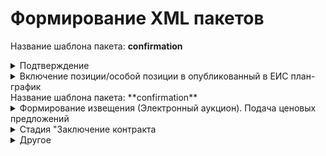# Формирование XML пакетов 
Название шаблона пакета: **confirmation**

<details>
<summary>Подтверждение</summary><br>

Название шаблона пакета: **confirmation**

    <ns:id> - 36 символов
    <ns:loadId> - 8 цифр
    <ns:refId> - текст <ns:id> исходящего файла
    </details>

</details>





<details><summary>Включение позиции/особой позиции в опубликованный в ЕИС план-график</summary>

Общая информация

    <ns:id> - 8 цифр
    <ns:externalId> - текст <ns:externalId> исходящего файла   
    <ns:planNumber> - текст <ns:planNumber> исходящего файла
    <ns:versionNumber> - текст <ns:versionNumber> исходящего файла
    <ns:confirmDate> - текст <ns:confirmDate> исходящего файла

Если **обычная позиция** плана-графика

    <ns:positions><ns:position>
        <ns:commonInfo><ns:positionNumber> - 24 чмсла
        <ns:commonInfo><ns:extNumber> - текст <ns:extNumber> исходящего файла
        <ns:commonInfo><ns:IKZ> - текст <ns:IKZ> исходящего файла, если НЕТ: 36 цифр
        <ns:commonInfo><ns:publishYear> - текст <ns:publishYear> исходящего файла
        <ns:commonInfo><ns:IKU> - текст <ns:IKU> исходящего файла, если НЕТ: 20 цифр
        <ns:commonInfo><ns:purchaseNumber> - текст <ns:purchaseNumber> исходящего файла

Если **особая позиция** плана-графика

    <ns:specialPurchasePositions><ns:specialPurchasePosition>
        <ns:positionNumber> - случайное целое число (24)
        <ns:extNumber> - текст <ns:extNumber> исходящего файла
        <ns:IKZ> - текст <ns:IKZ> исходящего файла, если НЕТ: 36 цифр
        <ns:publishYear> - текст <ns:publishYear> исходящего файла
        <ns:IKU> - текст <ns:IKU> исходящего файла, если НЕТ: 20 цифр
        <ns:purchaseNumber> - текст <ns:purchaseNumber> исходящего файла

__Фактический результат:__

</details>
Название шаблона пакета: **confirmation**

<details><summary>Формирование извещения (Электронный аукцион). Подача ценовых предложений</summary>

Исходящий файл: 2.xml (должен соответствовать схеме fcsIntegration.xsd)  
Входящий файл: 1427epNotificationEF2020_0372200000923000013_31563898.xml (должен соответствовать схеме fcsExport.xsd)

    Действия с тегами во входящем файле:

    Атрибуты "schemeVersion" тегов <ns2:epNotificationEF2020> входящего файла и <main:data> исходящего файл должны быть одинаковые

    <ns9:id> - последние 4 цифры текста тега меняем на 4 случайные цифры
    <ns9:externalId> - текст тега меняем на текст тега <externalId> исходящего файла   
    <ns9:purchaseNumber>[первый тег сначала] - последние 4 цифры текста тега меняем на 4 случайные цифры
    <ns9:docNumber> - последние 4 цифры текста тега меняем на 4 случайные цифры
    <ns9:plannedPublishDate> - текст тега меняем на текущую дату в исходном формате
    <ns9:publishDTInEIS> - текст тега меняем на текущую дату в исходном формате
    <ns9:purchaseObjectInfo> - текст тега меняем на текст тега <purchaseObjectInfo> исходящего файла  
    <ns3:docDate> - текст тега меняем на текущую дату в исходном формате
    <ns3:docDate> - текст тега меняем на текущую дату в исходном формате
    <ns9:endDT> - текст тега меняем на текст тега <endDT> исходящего файла 
    <ns9:summarizingDate> - текст тега меняем на текст тега <summarizingDate> исходящего файла 
    <ns9:sid> - последние 4 цифры текста тега меняем на 4 случайные цифры
    <ns9:externalSid> - текст тега меняем на текст тега <externalSid> исходящего файла 

    После внесения изменений входящий файл необходимо сохранить и отправить*!

### Ожидаемый результат: ###


Извещение находится в реестре: Определение поставщика -> Извещения о размещении -> В работе  
Статус позиции: "Ожидание публикации" -> "Подача ценовых предложений"
</details>

<details><summary>Стадия "Заключение контракта</summary>

Исходящий файл: 2.xml (должен соответствовать схеме fcsIntegration.xsd)  
Входящий файл: 1051epProtocolEF2020Final_0372200280322000019_37810684.xml (должен соответствовать схеме fcsExport.xsd)

    Действия с тегами во входящем файле:

    Атрибуты "schemeVersion" тегов <data> входящего файла и <main:data> исходящего файл должны быть одинаковые

    <ns9:id> - последние 4 цифры текста тега меняем на 4 случайные цифры
    <ns9:externalId> - текст тега меняем на текст тега <externalId> исходящего файла   
    <ns9:purchaseNumber> - текст тега меняем на текст тега <<ns9:purchaseNumber> входящего файла на стадии 2
    <ns9:publishDTInEIS> - текст тега меняем на текущую дату в исходном формате
    <ns9:publishDTInETP> - текст тега меняем на текущую дату в исходном формате
    <ns9:procedureDT> - текст тега меняем на текущую дату в исходном формате
    <ns9:signDT> - текст тега меняем на текущую дату в исходном формате
    <ns3:docDate> - текст тега меняем на текущую дату в исходном формате
    <ns3:docDate> - текст тега меняем на текущую дату в исходном формате

    После внесения изменений входящий файл необходимо сохранить и отправить*!

### Ожидаемый результат: ###



Контракт находится в реестре: Исполнение -> Регистрация контрактов -> Контракты на этапе заключения  
Статус позиции: "Подача ценовых предложений" -> "Заключение контракта"

</details>

<details><summary>Другое</summary>
# Исполнение контракта #

## 1. Стадия "Ожидание публикации (контракт)" ##

Исходящий файл: 3.xml (должен соответствовать схеме fcsIntegration.xsd)  
Входящий файл: 5975222_oosconfirm_xml.xml >!(должен соответствовать схеме fcsIntegration.xsd)

    Действия с тегами во входящем файле:

    Атрибуты "schemeVersion" тегов <data> входящего файла и <ext:data> исходящего файл должны быть одинаковые

    <id> - последние 4 цифры текста тега меняем на 4 случайные цифры
    <createDateTime> - текст тега меняем на текущую дату в исходном формате
    <ns2:loadId> - последние 4 цифры текста тега меняем на 4 случайные цифры
    <ns2:refId> - текст тега меняем на текст тега <ext:id> исходящего файла

    После внесения изменений входящий файл необходимо сохранить и отправить*!

### Ожидаемый результат: ###

Контракт находится в реестре: Исполнение -> Регистрация контрактов -> Контракты на этапе заключения  
Статус позиции: "Заключение контракта" -> "Ожидание публикации (контракт)"

## 2. Стадия "Исполнение контракта. Часть 1" ##

Исходящий файл: 3.xml (должен соответствовать схеме fcsIntegration.xsd)  
Входящий файл: contract_2780804383319000083_41655568_admin_1201 (должен соответствовать схеме fcsExport.xsd)

    Действия с тегами во входящем файле:

    Атрибуты "schemeVersion" тегов <ns2:epNotificationEF2020> входящего файла и <main:data> исходящего файл должны быть одинаковые

    <id> - последние 4 цифры текста тега меняем на 4 случайные цифры
    <externalId> - текст тега меняем на текст тега <externalId> исходящего файла 
    <placementDate> - текст тега меняем на текущую дату в исходном формате
    <publishDate> - текст тега меняем на текст тега <publishDate> исходящего файла 
    <foundation> - тега меняем на тег <foundation> исходящего файла 
    <customer> - тега меняем на тег <customer> исходящего файла 
    <placer> - тега меняем на тег <placer> исходящего файла 
    <finances> - тега меняем на тег <finances> исходящего файла 
    <cmn:plan2020Number> - название тега меняем на <ns3:plan2020Number>
    <cmn:position2020Number> - название тега меняем на <ns3:position2020Number>
    <protocolDate> - текст тега меняем на текст тега <protocolDate> исходящего файла 
    <documentCode> - последние 4 цифры текста тега меняем на 4 случайные цифры
    <signDate> - текст тега меняем на текст тега <signDate> исходящего файла 
    <regNum> - последние 4 цифры текста тега меняем на 4 случайные цифры
    <number> - текст тега меняем на текст тега <number> исходящего файла 
    <contractSubject> - текст тега меняем на текст тега <contractSubject> исходящего файла 
    <priceInfo> - тега меняем на тег <finances> исходящего файла 
    <executionPeriod> - тега меняем на тег <executionPeriod> исходящего файла 
    <products> - тега меняем на тег <products> исходящего файла 
    <docRegNumber> - текст тега меняем на текст тега <regNum> входящего файла 
    <docRegNumber> - текст тега меняем на текст тега <regNum> входящего файла 
    <docRegNumber> - текст тега меняем на текст тега <regNum> входящего файла 

    После внесения изменений входящий файл необходимо сохранить и отправить*!

### Ожидаемый результат: ###

Контракт находится в реестре: Исполнение -> Реестр контрактов -> Контракты на этапе исполнения (последняя страница)  
Статус позиции: "Ожидание публикации (контракт)" -> "Исполнение контракта"

## 3. Стадия "Исполнение контракта. Часть 2" ##

Исходящий файл: 4.xml (должен соответствовать схеме fcsIntegration.xsd)  
Входящий файл: contractProcedure_2781148800721000013_181831266.xml (должен соответствовать схеме fcsExport.xsd)

    Действия с тегами во входящем файле:

    Атрибуты "schemeVersion" тегов <ns2:contractProcedure> входящего файла и <ext:data> исходящего файл должны быть одинаковые

    <ns2:id> - последние 4 цифры текста тега меняем на 4 случайные цифры
    <ns2:regNum> - текст тега меняем на текст тега <regNum> исходящего файла   
    <ns2:publishDate> - текст тега меняем на текущую дату в исходном формате
    <endDate> - текст тега меняем на текст тега <endDate> исходящего файла

    <fulfilledCost> - текст тега меняем на текст тега <fulfilledCost> исходящего файла   
    <docRegNumber> (все теги) - текст тега меняем на текст тега <regNum> исходящего файла   

    <executions>
        <execution>
            <docAcceptance> - меняеем текс теги у всех документов
                <sid> - добавить новый тег с текстом (любое число)
                <code> - текст тега меняем на текст тега <code> исходящего файла   
                <name> - текст тега меняем на текст тега <name> исходящего файла   
                <documentDate> - текст тега меняем на текст тега <documentDate> исходящего файла           
                <documentNum> - текст тега меняем на текст тега <documentNum> исходящего файла   
                <deliveryAcceptDate> - текст тега меняем на текст тега <deliveryAcceptDate> исходящего файла

    После внесения изменений входящий файл необходимо сохранить и отправить*!

### Ожидаемый результат: ###

Контракт находится в реестре: Исполнение -> Реестр контрактов -> Контракты на этапе исполнения (последняя страница)  
Статус позиции: "Ожидание публикации (контракт)" -> "Исполнение контракта"

***

#       * Отправка файла (пакета xml) #

    1. Авторизоваться на тестовом стенде по логину "Semenova1"
    2. В панели пользователя выбрать: Администрирование -> Контент -> Загрузка файлов во входящие
    3. Нажать кнопку "Выбрать и загрузить файл" и выбрать входящий файл
    4. Нажать кнопку "Принять и очистить"

#       Глоссарий тегов #

    <finalStageExecution> - закроет контракт (True/False)
    <regNum> - реестровый номер контракта (int)

</details>
